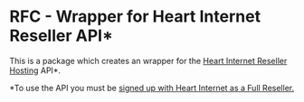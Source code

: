 RFC - Wrapper for Heart Internet Reseller API*
==============================================

This is a package which creates an wrapper for the [Heart Internet Reseller Hosting](https://www.heartinternet.uk/reseller-hosting-2/index-new) API*.


*To use the API you must be [signed up with Heart Internet as a Full Reseller.](https://www.heartinternet.uk/reseller-hosting-2/index-new)
